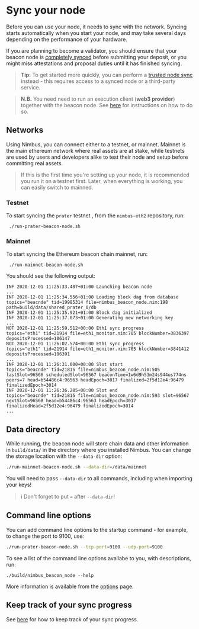 # Sync your node

Before you can use your node, it needs to sync with the network. Syncing starts automatically when you start your node, and may take several days depending on the performance of your hardware.

If you are planning to become a validator, you should ensure that your beacon node is [completely synced](./keep-an-eye.md#keep-track-of-your-syncing-progress) before submitting your deposit, or you might miss attestations and proposal duties until it has finished syncing.

> **Tip:** To get started more quickly, you can perform a [trusted node sync](./trusted-node-sync.md) instead - this requires access to a synced node or a third-party service.

> **N.B.** You need need to run an execution client (**web3 provider**) together with the beacon node. See [here](./eth1.md) for instructions on how to do so.

## Networks

Using Nimbus, you can connect either to a testnet, or mainnet. Mainnet is the main ethereum network where real assets are at stake, while testnets are used by users and developers alike to test their node and setup before committing real assets.

> If this is the first time you're setting up your node, it is recommended you run it on a testnet first. Later, when everything is working, you can easily switch to mainned.

### Testnet

To start syncing the `prater` testnet , from the `nimbus-eth2` repository, run:

```
 ./run-prater-beacon-node.sh
```

### Mainnet


To start syncing the Ethereum beacon chain mainnet, run:

```
 ./run-mainnet-beacon-node.sh
```

You should see the following output:

```
INF 2020-12-01 11:25:33.487+01:00 Launching beacon node
...
INF 2020-12-01 11:25:34.556+01:00 Loading block dag from database            topics="beacnde" tid=19985314 file=nimbus_beacon_node.nim:198 path=build/data/shared_prater_0/db
INF 2020-12-01 11:25:35.921+01:00 Block dag initialized
INF 2020-12-01 11:25:37.073+01:00 Generating new networking key
...
NOT 2020-12-01 11:25:59.512+00:00 Eth1 sync progress                         topics="eth1" tid=21914 file=eth1_monitor.nim:705 blockNumber=3836397 depositsProcessed=106147
NOT 2020-12-01 11:26:02.574+00:00 Eth1 sync progress                         topics="eth1" tid=21914 file=eth1_monitor.nim:705 blockNumber=3841412 depositsProcessed=106391
...
INF 2020-12-01 11:26:31.000+00:00 Slot start                                 topics="beacnde" tid=21815 file=nimbus_beacon_node.nim:505 lastSlot=96566 scheduledSlot=96567 beaconTime=1w6d9h53m24s944us774ns peers=7 head=b54486c4:96563 headEpoch=3017 finalized=2f5d12e4:96479 finalizedEpoch=3014
INF 2020-12-01 11:26:36.285+00:00 Slot end                                   topics="beacnde" tid=21815 file=nimbus_beacon_node.nim:593 slot=96567 nextSlot=96568 head=b54486c4:96563 headEpoch=3017 finalizedHead=2f5d12e4:96479 finalizedEpoch=3014
...
```

## Data directory

While running, the beacon node will store chain data and other information in `build/data/` in the directory where you installed Nimbus. You can change the storage location with the `--data-dir` option:

```sh
./run-mainnet-beacon-node.sh --data-dir=/data/mainnet
```

You will need to pass `--data-dir` to all commands, including when importing your keys!

> ℹ️ Don't forget to put `=` after `--data-dir`!

## Command line options

You can add command line options to the startup command - for example, to change the port to 9100, use:

```sh
./run-prater-beacon-node.sh --tcp-port=9100 --udp-port=9100
```

To see a list of the command line options availabe to you, with descriptions, run:

```
./build/nimbus_beacon_node --help
```

More information is available from the [options](./options.md) page.

## Keep track of your sync progress

See [here](./keep-an-eye.html#keep-track-of-your-syncing-progress) for how to keep track of your sync progress.
